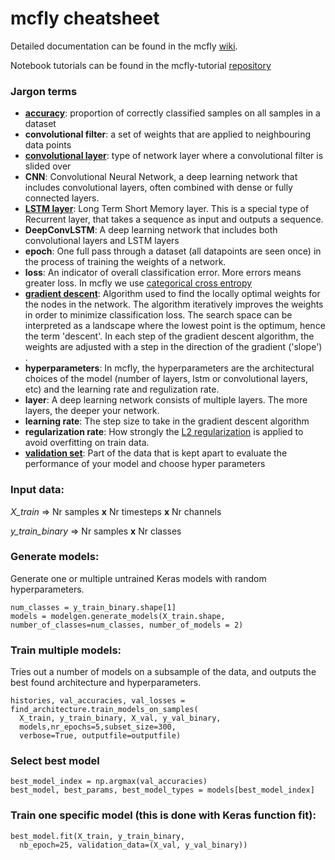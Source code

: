 # mcfly cheatsheet

Detailed documentation can be found in the mcfly [wiki](https://github.com/NLeSC/mcfly/wiki/Home---mcfly).

Notebook tutorials can be found in the mcfly-tutorial [repository](https://github.com/NLeSC/mcfly-tutorial)

### Jargon terms
* [**accuracy**](https://en.wikipedia.org/wiki/Evaluation_of_binary_classifiers): proportion of correctly classified samples on all samples in a dataset
* **convolutional filter**: a set of weights that are applied to neighbouring data points
* [**convolutional layer**](http://ufldl.stanford.edu/tutorial/supervised/FeatureExtractionUsingConvolution/): type of network layer where a convolutional filter is slided over
* **CNN**: Convolutional Neural Network, a deep learning network that includes convolutional layers, often combined with dense or fully connected layers.
* [**LSTM layer**](http://colah.github.io/posts/2015-08-Understanding-LSTMs/): Long Term Short Memory layer. This is a special type of Recurrent layer, that takes a sequence as input and outputs a sequence.
* **DeepConvLSTM**: A deep learning network that includes both convolutional layers and LSTM layers
* **epoch**: One full pass through a dataset (all datapoints are seen once) in the process of training the weights of a network.
* **loss**: An indicator of overall classification error. More errors means greater loss. In mcfly we use [categorical cross entropy](http://cs231n.github.io/linear-classify/#softmax)
* [**gradient descent**](http://cs231n.github.io/optimization-1/): Algorithm used to find the locally optimal weights for the nodes in the network. The algorithm iteratively improves the weights in order to minimize classification loss. The search space can be interpreted as a landscape where the lowest point is the optimum, hence the term 'descent'. In each step of the gradient descent algorithm, the weights are adjusted with a step in the direction of the gradient ('slope') .
* **hyperparameters**: In mcfly, the hyperparameters are the architectural choices of the model (number of layers, lstm or convolutional layers, etc) and the learning rate and regulization rate.
* **layer**: A deep learning network consists of multiple layers. The more layers, the deeper your network.
* **learning rate**: The step size to take in the gradient descent algorithm
* **regularization rate**: How strongly the [L2 regularization](http://cs231n.github.io/neural-networks-2/#reg) is applied to avoid overfitting on train data.
* **[validation set](https://en.wikipedia.org/wiki/Test_set#Validation_set)**: Part of the data that is kept apart to evaluate the performance of your model and choose hyper parameters




### Input data:
*X_train* => Nr samples **x** Nr timesteps **x**  Nr channels

*y_train_binary* => Nr samples **x** Nr classes

### Generate models:
Generate one or multiple untrained Keras models with random hyperparameters.

```
num_classes = y_train_binary.shape[1]
models = modelgen.generate_models(X_train.shape, number_of_classes=num_classes, number_of_models = 2)
```

### Train multiple models:
Tries out a number of models on a subsample of the data, and outputs the best found architecture and hyperparameters.
```
histories, val_accuracies, val_losses = find_architecture.train_models_on_samples(
  X_train, y_train_binary, X_val, y_val_binary,
  models,nr_epochs=5,subset_size=300,
  verbose=True, outputfile=outputfile)
```
### Select best model
```
best_model_index = np.argmax(val_accuracies)
best_model, best_params, best_model_types = models[best_model_index]
```

### Train one specific model (this is done with Keras function fit):
```
best_model.fit(X_train, y_train_binary,
  nb_epoch=25, validation_data=(X_val, y_val_binary))
```
